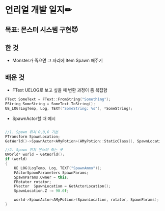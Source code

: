 # 언리얼 개발 일지✏



## 목표: 몬스터 시스템 구현😈

## 한 것

* Monster가 죽으면 그 자리에 Item Spawn 해주기


## 배운 것

* FText UELOG로 보고 싶을 때 변환 과정이 좀 복잡함

```C++
FText SomeText = FText::FromString("Something");
FString SomeString = SomeText.ToString();
UE_LOG(LogTemp, Log, TEXT("SomeString: %s"), *SomeString); 
```

* SpawnActor할 때 예시

```C++

//1. Spawn 위치 0,0,0 기본
FTransform SpawnLocation;
GetWorld()->SpawnActor<AMyPotion>(AMyPotion::StaticClass(), SpawnLocation)

//2. Spawn 위치 몬스터 죽는 곳
UWorld* world = GetWorld();
if (world)
{
	UE_LOG(LogTemp, Log, TEXT("SpawnAmmo"));
	FActorSpawnParameters SpawnParams;
	SpawnParams.Owner = this;
	FRotator rotator;
	FVector  SpawnLocation = GetActorLocation();
	SpawnLocation.Z -= 90.0f;

	world->SpawnActor<AMyPotion>(SpawnLocation, rotator, SpawnParams);
}
```
